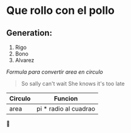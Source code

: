 # Que rollo con el pollo

## Generation:
1. Rigo
2. Bono
3. Alvarez

_Formula para convertir area en circulo_

>So sally can't wait
>She knows it's too late


Circulo | Funcion
------------ | -------------
area | pi * radio al cuadrao

:see_no_evil:
